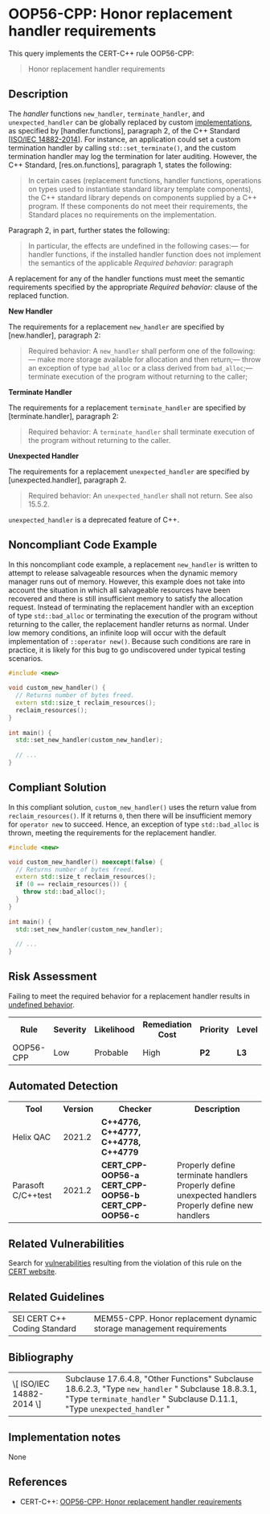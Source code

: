 # OOP56-CPP: Honor replacement handler requirements

This query implements the CERT-C++ rule OOP56-CPP:

> Honor replacement handler requirements


## Description

The *handler* functions `new_handler`, `terminate_handler`, and `unexpected_handler` can be globally replaced by custom [implementations](https://wiki.sei.cmu.edu/confluence/display/cplusplus/BB.+Definitions#BB.Definitions-implementation), as specified by \[handler.functions\], paragraph 2, of the C++ Standard \[[ISO/IEC 14882-2014](https://wiki.sei.cmu.edu/confluence/display/cplusplus/AA.+Bibliography#AA.Bibliography-ISO%2FIEC14882-2014)\]. For instance, an application could set a custom termination handler by calling `std::set_terminate()`, and the custom termination handler may log the termination for later auditing. However, the C++ Standard, \[res.on.functions\], paragraph 1, states the following:

> In certain cases (replacement functions, handler functions, operations on types used to instantiate standard library template components), the C++ standard library depends on components supplied by a C++ program. If these components do not meet their requirements, the Standard places no requirements on the implementation.


Paragraph 2, in part, further states the following:

> In particular, the effects are undefined in the following cases:— for handler functions, if the installed handler function does not implement the semantics of the applicable *Required behavior:* paragraph


A replacement for any of the handler functions must meet the semantic requirements specified by the appropriate *Required behavior:* clause of the replaced function.

**New Handler**

The requirements for a replacement `new_handler` are specified by \[new.handler\], paragraph 2:

> Required behavior: A `new_handler` shall perform one of the following:— make more storage available for allocation and then return;— throw an exception of type `bad_alloc` or a class derived from `bad_alloc`;— terminate execution of the program without returning to the caller;


**Terminate Handler**

The requirements for a replacement `terminate_handler` are specified by \[terminate.handler\], paragraph 2:

> Required behavior: A `terminate_handler` shall terminate execution of the program without returning to the caller.


**Unexpected Handler**

The requirements for a replacement `unexpected_handler` are specified by \[unexpected.handler\], paragraph 2.

> Required behavior: An `unexpected_handler` shall not return. See also 15.5.2.


`unexpected_handler` is a deprecated feature of C++.

## Noncompliant Code Example

In this noncompliant code example, a replacement `new_handler` is written to attempt to release salvageable resources when the dynamic memory manager runs out of memory. However, this example does not take into account the situation in which all salvageable resources have been recovered and there is still insufficient memory to satisfy the allocation request. Instead of terminating the replacement handler with an exception of type `std::bad_alloc` or terminating the execution of the program without returning to the caller, the replacement handler returns as normal. Under low memory conditions, an infinite loop will occur with the default implementation of `::operator new()`. Because such conditions are rare in practice, it is likely for this bug to go undiscovered under typical testing scenarios.

```cpp
#include <new>
 
void custom_new_handler() {
  // Returns number of bytes freed.
  extern std::size_t reclaim_resources();
  reclaim_resources();
}
 
int main() {
  std::set_new_handler(custom_new_handler);
 
  // ...
}
```

## Compliant Solution

In this compliant solution, `custom_new_handler()` uses the return value from `reclaim_resources()`. If it returns `0`, then there will be insufficient memory for `operator new` to succeed. Hence, an exception of type `std::bad_alloc` is thrown, meeting the requirements for the replacement handler.

```cpp
#include <new>

void custom_new_handler() noexcept(false) {
  // Returns number of bytes freed.
  extern std::size_t reclaim_resources();
  if (0 == reclaim_resources()) {
    throw std::bad_alloc();
  }
}
 
int main() {
  std::set_new_handler(custom_new_handler);
 
  // ...
}
```

## Risk Assessment

Failing to meet the required behavior for a replacement handler results in [undefined behavior](https://wiki.sei.cmu.edu/confluence/display/cplusplus/BB.+Definitions#BB.Definitions-undefinedbehavior).

<table> <tbody> <tr> <th> Rule </th> <th> Severity </th> <th> Likelihood </th> <th> Remediation Cost </th> <th> Priority </th> <th> Level </th> </tr> <tr> <td> OOP56-CPP </td> <td> Low </td> <td> Probable </td> <td> High </td> <td> <strong>P2</strong> </td> <td> <strong>L3</strong> </td> </tr> </tbody> </table>


## Automated Detection

<table> <tbody> <tr> <th> Tool </th> <th> Version </th> <th> Checker </th> <th> Description </th> </tr> <tr> <td> <a> Helix QAC </a> </td> <td> 2021.2 </td> <td> <strong>C++4776, C++4777, C++4778, C++4779</strong> </td> <td> </td> </tr> <tr> <td> <a> Parasoft C/C++test </a> </td> <td> 2021.2 </td> <td> <strong>CERT_CPP-OOP56-a</strong> <strong>CERT_CPP-OOP56-b</strong> <strong>CERT_CPP-OOP56-c</strong> </td> <td> Properly define terminate handlers Properly define unexpected handlers Properly define new handlers </td> </tr> </tbody> </table>


## Related Vulnerabilities

Search for [vulnerabilities](https://wiki.sei.cmu.edu/confluence/display/cplusplus/BB.+Definitions#BB.Definitions-vulnerabi) resulting from the violation of this rule on the [CERT website](https://www.kb.cert.org/vulnotes/bymetric?searchview&query=FIELD+KEYWORDS+contains+OOP56-CPP).

## Related Guidelines

<table> <tbody> <tr> <td> <a> SEI CERT C++ Coding Standard </a> </td> <td> <a> MEM55-CPP. Honor replacement dynamic storage management requirements </a> </td> </tr> </tbody> </table>


## Bibliography

<table> <tbody> <tr> <td> \[ <a> ISO/IEC 14882-2014 </a> \] </td> <td> Subclause 17.6.4.8, "Other Functions" Subclause 18.6.2.3, "Type <code>new_handler</code> " Subclause 18.8.3.1, "Type <code>terminate_handler</code> " Subclause D.11.1, "Type <code>unexpected_handler</code> " </td> </tr> </tbody> </table>


## Implementation notes

None

## References

* CERT-C++: [OOP56-CPP: Honor replacement handler requirements](https://wiki.sei.cmu.edu/confluence/pages/viewpage.action?pageId=88046682)

